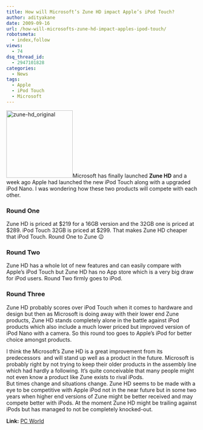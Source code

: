 ```yaml
---
title: How will Microsoft’s Zune HD impact Apple’s iPod Touch?
author: adityakane
date: 2009-09-16
url: /how-will-microsofts-zune-hd-impact-apples-ipod-touch/
robotsmeta:
  - index,follow
views:
  - 74
dsq_thread_id:
  - 2947101828
categories:
  - News
tags:
  - Apple
  - iPod Touch
  - Microsoft
---
```

<img class="alignleft size-full wp-image-14396" src="http://cdn.devilsworkshop.org/files/2009/09/zune-hd_original.jpg" alt="zune-hd_original" width="175" height="178" />Microsoft has finally launched **Zune HD** and a week ago Apple had launched the new iPod Touch along with a upgraded iPod Nano. I was wondering how these two products will compete with each other.

### Round One

Zune HD is priced at $219 for a 16GB version and the 32GB one is priced at $289. iPod Touch 32GB is priced at $299. That makes Zune HD cheaper that iPod Touch. Round One to Zune 😉

### Round Two

Zune HD has a whole lot of new features and can easily compare with Apple&#8217;s iPod Touch but Zune HD has no App store which is a very big draw for iPod users. Round Two firmly goes to iPod.

### Round Three

Zune HD probably scores over iPod Touch when it comes to hardware and design but then as Microsoft is doing away with their lower end Zune products, Zune HD stands completely alone in the battle against iPod products which also include a much lower priced but improved version of iPod Nano with a camera. So this round too goes to Apple&#8217;s iPod for better choice amongst products.

I think the Microsoft&#8217;s Zune HD is a great improvement from its predecessors  and will stand up well as a product in the future. Microsoft is probably right by not trying to keep their older products in the assembly line which had hardly a following. It&#8217;s quite conceivable that many people might not even know a product like Zune exists to rival iPods.  
But times change and situations change. Zune HD seems to be made with a eye to be competitive with Apple iPod not in the near future but in some two years when higher end versions of Zune might be better received and may compete better with iPods. At the moment Zune HD might be trailing against iPods but has managed to not be completely knocked-out.

**Link:** <a href="http://www.pcworld.com/article/172014/zune_hd_no_ipod_killer.html?tk=rss_main" onclick="_gaq.push(['_trackEvent', 'outbound-article', 'http://www.pcworld.com/article/172014/zune_hd_no_ipod_killer.html?tk=rss_main', 'PC World']);" >PC World</a>
